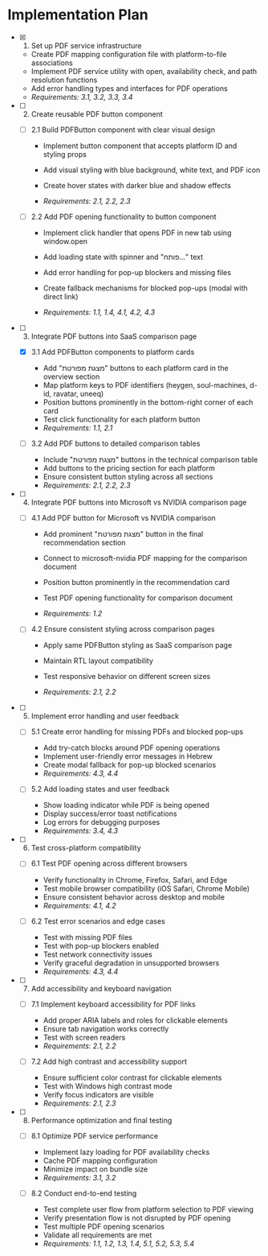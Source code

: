 # Implementation Plan

- [x] 1. Set up PDF service infrastructure


  - Create PDF mapping configuration file with platform-to-file associations
  - Implement PDF service utility with open, availability check, and path resolution functions
  - Add error handling types and interfaces for PDF operations
  - _Requirements: 3.1, 3.2, 3.3, 3.4_



- [ ] 2. Create reusable PDF button component
  - [ ] 2.1 Build PDFButton component with clear visual design
    - Implement button component that accepts platform ID and styling props
    - Add visual styling with blue background, white text, and PDF icon

    - Create hover states with darker blue and shadow effects
    - _Requirements: 2.1, 2.2, 2.3_

  - [ ] 2.2 Add PDF opening functionality to button component
    - Implement click handler that opens PDF in new tab using window.open
    - Add loading state with spinner and "פותח..." text
    - Add error handling for pop-up blockers and missing files


    - Create fallback mechanisms for blocked pop-ups (modal with direct link)
    - _Requirements: 1.1, 1.4, 4.1, 4.2, 4.3_

- [ ] 3. Integrate PDF buttons into SaaS comparison page
  - [x] 3.1 Add PDFButton components to platform cards

    - Add "מצגת מפורטת" buttons to each platform card in the overview section
    - Map platform keys to PDF identifiers (heygen, soul-machines, d-id, ravatar, uneeq)
    - Position buttons prominently in the bottom-right corner of each card
    - Test click functionality for each platform button
    - _Requirements: 1.1, 2.1_



  - [ ] 3.2 Add PDF buttons to detailed comparison tables
    - Include "מצגת מפורטת" buttons in the technical comparison table
    - Add buttons to the pricing section for each platform
    - Ensure consistent button styling across all sections
    - _Requirements: 2.1, 2.2, 2.3_


- [ ] 4. Integrate PDF buttons into Microsoft vs NVIDIA comparison page
  - [ ] 4.1 Add PDF button for Microsoft vs NVIDIA comparison
    - Add prominent "מצגת מפורטת" button in the final recommendation section
    - Connect to microsoft-nvidia PDF mapping for the comparison document
    - Position button prominently in the recommendation card

    - Test PDF opening functionality for comparison document
    - _Requirements: 1.2_

  - [ ] 4.2 Ensure consistent styling across comparison pages
    - Apply same PDFButton styling as SaaS comparison page



    - Maintain RTL layout compatibility
    - Test responsive behavior on different screen sizes
    - _Requirements: 2.1, 2.2_

- [ ] 5. Implement error handling and user feedback
  - [ ] 5.1 Create error handling for missing PDFs and blocked pop-ups
    - Add try-catch blocks around PDF opening operations
    - Implement user-friendly error messages in Hebrew
    - Create modal fallback for pop-up blocked scenarios
    - _Requirements: 4.3, 4.4_

  - [ ] 5.2 Add loading states and user feedback
    - Show loading indicator while PDF is being opened
    - Display success/error toast notifications
    - Log errors for debugging purposes
    - _Requirements: 3.4, 4.3_

- [ ] 6. Test cross-platform compatibility
  - [ ] 6.1 Test PDF opening across different browsers
    - Verify functionality in Chrome, Firefox, Safari, and Edge
    - Test mobile browser compatibility (iOS Safari, Chrome Mobile)
    - Ensure consistent behavior across desktop and mobile
    - _Requirements: 4.1, 4.2_

  - [ ] 6.2 Test error scenarios and edge cases
    - Test with missing PDF files
    - Test with pop-up blockers enabled
    - Test network connectivity issues
    - Verify graceful degradation in unsupported browsers
    - _Requirements: 4.3, 4.4_

- [ ] 7. Add accessibility and keyboard navigation
  - [ ] 7.1 Implement keyboard accessibility for PDF links
    - Add proper ARIA labels and roles for clickable elements
    - Ensure tab navigation works correctly
    - Test with screen readers
    - _Requirements: 2.1, 2.2_

  - [ ] 7.2 Add high contrast and accessibility support
    - Ensure sufficient color contrast for clickable elements
    - Test with Windows high contrast mode
    - Verify focus indicators are visible
    - _Requirements: 2.1, 2.3_

- [ ] 8. Performance optimization and final testing
  - [ ] 8.1 Optimize PDF service performance
    - Implement lazy loading for PDF availability checks
    - Cache PDF mapping configuration
    - Minimize impact on bundle size
    - _Requirements: 3.1, 3.2_

  - [ ] 8.2 Conduct end-to-end testing
    - Test complete user flow from platform selection to PDF viewing
    - Verify presentation flow is not disrupted by PDF opening
    - Test multiple PDF opening scenarios
    - Validate all requirements are met
    - _Requirements: 1.1, 1.2, 1.3, 1.4, 5.1, 5.2, 5.3, 5.4_